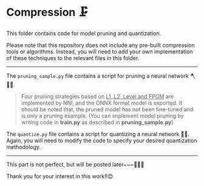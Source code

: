 # Compression 🗜️

This folder contains code for model pruning and quantization.

Please note that this repository does not include any pre-built compression tools or algorithms. Instead, you will need to add your own implementation of these techniques to the relevant files in this folder.

---

The `pruning_sample.py` file contains a script for pruning a neural network 🪓🧑‍💻. 

> Four pruning strategies based on <u>L1, L2, Level and FPGM</u> are implemented by NNI, and the ONNX format model is exported. It should be noted that, the pruned model has not been fine-tuned and is only a pruning example. (You can implement model pruning by writing code in **train.py** as described in **pruning_sample.py**)

The `quantize.py` file contains a script for quantizing a neural network 🔢🤖. Again, you will need to modify the code to specify your desired quantization methodology.

---

This part is not perfect, but will be posted later~~~💛💙💚

Thank you for your interest in this work!!😊